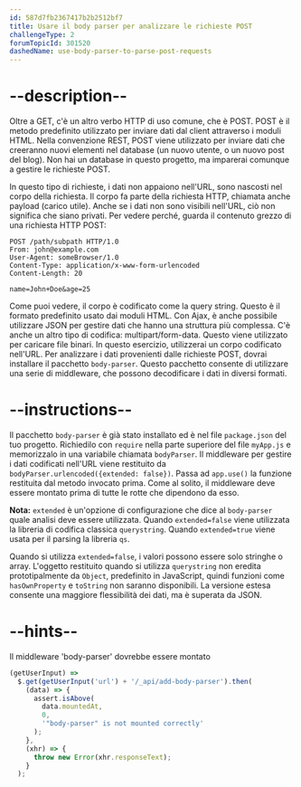 ```yaml
---
id: 587d7fb2367417b2b2512bf7
title: Usare il body parser per analizzare le richieste POST
challengeType: 2
forumTopicId: 301520
dashedName: use-body-parser-to-parse-post-requests
---
```


# --description--

Oltre a GET, c'è un altro verbo HTTP di uso comune, che è POST. POST è il metodo predefinito utilizzato per inviare dati dal client attraverso i moduli HTML. Nella convenzione REST, POST viene utilizzato per inviare dati che creeranno nuovi elementi nel database (un nuovo utente, o un nuovo post del blog). Non hai un database in questo progetto, ma imparerai comunque a gestire le richieste POST.

In questo tipo di richieste, i dati non appaiono nell'URL, sono nascosti nel corpo della richiesta. Il corpo fa parte della richiesta HTTP, chiamata anche payload (carico utile). Anche se i dati non sono visibili nell'URL, ciò non significa che siano privati. Per vedere perché, guarda il contenuto grezzo di una richiesta HTTP POST:

```http
POST /path/subpath HTTP/1.0
From: john@example.com
User-Agent: someBrowser/1.0
Content-Type: application/x-www-form-urlencoded
Content-Length: 20

name=John+Doe&age=25
```

Come puoi vedere, il corpo è codificato come la query string. Questo è il formato predefinito usato dai moduli HTML. Con Ajax, è anche possibile utilizzare JSON per gestire dati che hanno una struttura più complessa. C'è anche un altro tipo di codifica: multipart/form-data. Questo viene utilizzato per caricare file binari. In questo esercizio, utilizzerai un corpo codificato nell'URL. Per analizzare i dati provenienti dalle richieste POST, dovrai installare il pacchetto `body-parser`. Questo pacchetto consente di utilizzare una serie di middleware, che possono decodificare i dati in diversi formati.

# --instructions--

Il pacchetto `body-parser` è già stato installato ed è nel file `package.json` del tuo progetto. Richiedilo con `require` nella parte superiore del file `myApp.js` e memorizzalo in una variabile chiamata `bodyParser`. Il middleware per gestire i dati codificati nell'URL viene restituito da `bodyParser.urlencoded({extended: false})`. Passa ad `app.use()` la funzione restituita dal metodo invocato prima. Come al solito, il middleware deve essere montato prima di tutte le rotte che dipendono da esso.

**Nota:** `extended` è un'opzione di configurazione che dice al `body-parser` quale analisi deve essere utilizzata. Quando `extended=false` viene utilizzata la libreria di codifica classica `querystring`. Quando `extended=true` viene usata per il parsing la libreria `qs`.

Quando si utilizza `extended=false`, i valori possono essere solo stringhe o array. L'oggetto restituito quando si utilizza `querystring` non eredita prototipalmente da `Object`, predefinito in JavaScript, quindi funzioni come `hasOwnProperty` e `toString` non saranno disponibili. La versione estesa consente una maggiore flessibilità dei dati, ma è superata da JSON.

# --hints--

Il middleware 'body-parser' dovrebbe essere montato

```js
(getUserInput) =>
  $.get(getUserInput('url') + '/_api/add-body-parser').then(
    (data) => {
      assert.isAbove(
        data.mountedAt,
        0,
        '"body-parser" is not mounted correctly'
      );
    },
    (xhr) => {
      throw new Error(xhr.responseText);
    }
  );
```

